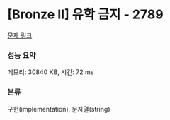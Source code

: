# [Bronze II] 유학 금지 - 2789 

[문제 링크](https://www.acmicpc.net/problem/2789) 

### 성능 요약

메모리: 30840 KB, 시간: 72 ms

### 분류

구현(implementation), 문자열(string)

